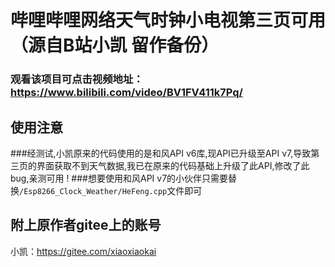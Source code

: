 # 哔哩哔哩网络天气时钟小电视第三页可用（源自B站小凯 留作备份）

### 观看该项目可点击视频地址：https://www.bilibili.com/video/BV1FV411k7Pq/


## 使用注意
###经测试,小凯原来的代码使用的是和风API v6库,现API已升级至API v7,导致第三页的界面获取不到天气数据,我已在原来的代码基础上升级了此API,修改了此bug,亲测可用 !
###想要使用和风API v7的小伙伴只需要替换`/Esp8266_Clock_Weather/HeFeng.cpp`文件即可



## 附上原作者gitee上的账号

小凯：https://gitee.com/xiaoxiaokai